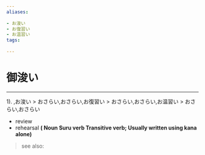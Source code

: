 ```yaml
---
aliases:
    
- お浚い
- お復習い
- お温習い
tags:
    
---
```


# 御浚い
---
1).
,お浚い > おさらい,おさらい,お復習い > おさらい,おさらい,お温習い > おさらい,おさらい

- review
- rehearsal
**( Noun Suru verb Transitive verb; Usually written using kana alone)**
> see also: 
            
